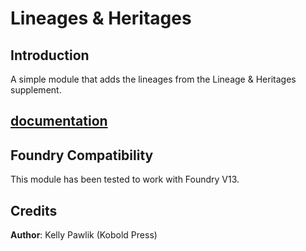 # Lineages & Heritages
## Introduction

A simple module that adds the lineages from the Lineage & Heritages supplement. 

## [documentation](https://koboldpress.com/kpstore/product/lineages-heritages-supplement-1/)

## Foundry Compatibility
This module has been tested to work with Foundry V13.<br>

## Credits
**Author**: Kelly Pawlik (Kobold Press)